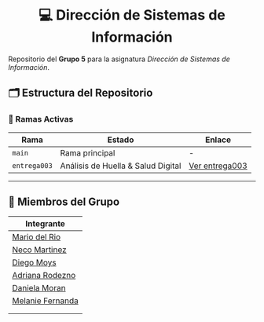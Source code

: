 <div align="center">

# 💻 Dirección de Sistemas de Información

</div>

Repositorio del **Grupo 5** para la asignatura *Dirección de Sistemas de Información*.

## 🗂️ Estructura del Repositorio

### 🔀 Ramas Activas
| Rama | Estado | Enlace |
|------|--------|-------------|
| `main` | Rama principal | - |
| `entrega003` |  Análisis de Huella & Salud Digital | [Ver entrega003](https://github.com/Mariodrm17/Trabajo-DSI/tree/entrega-003) |

---
    

## 👥 Miembros del Grupo

| Integrante |
|------------|
| [Mario del Rio](https://github.com/Mariodrm17)              |
| [Neco Martinez](https://github.com/nekiiiiis)               |
| [Diego Moys](https://github.com/TheMoys) |
| [Adriana Rodezno](https://github.com/adri-rodezno)  |
| [Daniela Moran](https://github.com/Danielamorg)     |
| [Melanie Fernanda](https://github.com/MelanieFernanda)   |
| [](https://github.com/)      |
| [](https://github.com/)    |
